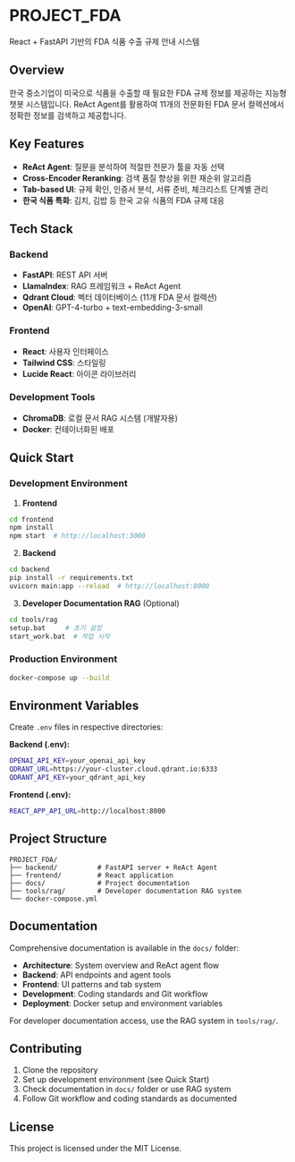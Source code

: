 # PROJECT_FDA

React + FastAPI 기반의 FDA 식품 수출 규제 안내 시스템

## Overview

한국 중소기업이 미국으로 식품을 수출할 때 필요한 FDA 규제 정보를 제공하는 지능형 챗봇 시스템입니다. ReAct Agent를 활용하여 11개의 전문화된 FDA 문서 컬렉션에서 정확한 정보를 검색하고 제공합니다.

## Key Features

- **ReAct Agent**: 질문을 분석하여 적절한 전문가 툴을 자동 선택
- **Cross-Encoder Reranking**: 검색 품질 향상을 위한 재순위 알고리즘  
- **Tab-based UI**: 규제 확인, 인증서 분석, 서류 준비, 체크리스트 단계별 관리
- **한국 식품 특화**: 김치, 김밥 등 한국 고유 식품의 FDA 규제 대응

## Tech Stack

### Backend
- **FastAPI**: REST API 서버
- **LlamaIndex**: RAG 프레임워크 + ReAct Agent
- **Qdrant Cloud**: 벡터 데이터베이스 (11개 FDA 문서 컬렉션)
- **OpenAI**: GPT-4-turbo + text-embedding-3-small

### Frontend  
- **React**: 사용자 인터페이스
- **Tailwind CSS**: 스타일링
- **Lucide React**: 아이콘 라이브러리

### Development Tools
- **ChromaDB**: 로컬 문서 RAG 시스템 (개발자용)
- **Docker**: 컨테이너화된 배포

## Quick Start

### Development Environment

1. **Frontend**
```bash
cd frontend
npm install
npm start  # http://localhost:3000
```

2. **Backend**
```bash
cd backend  
pip install -r requirements.txt
uvicorn main:app --reload  # http://localhost:8000
```

3. **Developer Documentation RAG** (Optional)
```bash
cd tools/rag
setup.bat     # 초기 설정
start_work.bat  # 작업 시작
```

### Production Environment

```bash
docker-compose up --build
```

## Environment Variables

Create `.env` files in respective directories:

**Backend (.env):**
```bash
OPENAI_API_KEY=your_openai_api_key
QDRANT_URL=https://your-cluster.cloud.qdrant.io:6333  
QDRANT_API_KEY=your_qdrant_api_key
```

**Frontend (.env):**
```bash
REACT_APP_API_URL=http://localhost:8000
```

## Project Structure

```
PROJECT_FDA/
├── backend/          # FastAPI server + ReAct Agent
├── frontend/         # React application  
├── docs/             # Project documentation
├── tools/rag/        # Developer documentation RAG system
└── docker-compose.yml
```

## Documentation

Comprehensive documentation is available in the `docs/` folder:

- **Architecture**: System overview and ReAct agent flow
- **Backend**: API endpoints and agent tools  
- **Frontend**: UI patterns and tab system
- **Development**: Coding standards and Git workflow
- **Deployment**: Docker setup and environment variables

For developer documentation access, use the RAG system in `tools/rag/`.

## Contributing

1. Clone the repository
2. Set up development environment (see Quick Start)
3. Check documentation in `docs/` folder or use RAG system
4. Follow Git workflow and coding standards as documented

## License

This project is licensed under the MIT License.